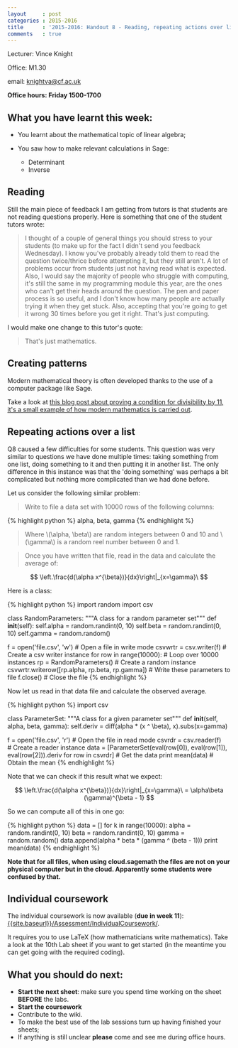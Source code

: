 ```yaml
---
layout     : post
categories : 2015-2016
title      : '2015-2016: Handout 8 - Reading, repeating actions over list (Q8), and the individual coursework.'
comments   : true
---
```

Lecturer: Vince Knight

Office: M1.30

email: knightva@cf.ac.uk

**Office hours: Friday 1500-1700**

## What you have learnt this week:

- You learnt about the mathematical topic of linear algebra;
- You saw how to make relevant calculations in Sage:

    - Determinant
    - Inverse

## Reading

Still the main piece of feedback I am getting from tutors is that students are
not reading questions properly. Here is something that one of the student tutors
wrote:

> I thought of a couple of general things you should stress to your students (to
> make up for the fact I didn't send you feedback Wednesday).  I know you've
> probably already told them to read the question twice/thrice before attempting
> it, but they still aren't. A lot of problems occur from students just not
> having read what is expected. Also, I would say the majority of people who
> struggle with computing, it's still the same in my programming module this
> year, are the ones who can't get their heads around the question.  The pen and
> paper process is so useful, and I don't know how many people are actually
> trying it when they get stuck. Also, accepting that you're going to get it
> wrong 30 times before you get it right. That's just computing.

I would make one change to this tutor's quote:

> That's just mathematics.

## Creating patterns

Modern mathematical theory is often developed thanks to the use of a computer
package like Sage.

Take a look at [this blog post about proving a condition for divisibility by 11,
it's a small example of how modern mathematics is carried out](http://vknight.org/unpeudemath/code/2014/11/22/on-divisibility-by-11/).


## Repeating actions over a list

Q8 caused a few difficulties for some students.  This question was very similar
to questions we have done multiple times: taking something from one list, doing
something to it and then putting it in another list.  The only difference in
this instance was that the 'doing something' was perhaps a bit complicated but
nothing more complicated than we had done before.

Let us consider the following similar problem:

> Write to file a data set with 10000 rows of the following columns:

{% highlight python %}
alpha, beta, gamma
{% endhighlight %}

> Where \\(\alpha, \beta\\) are random integers between 0 and 10 and
> \\(\gamma\\) is a random reel number between 0 and 1.

> Once you have written that file, read in the data and calculate the average
> of:

$$
\left.\frac{d(\alpha x^{\beta})}{dx}\right|_{x=\gamma}\
$$

Here is a class:

{% highlight python %}
import random
import csv

class RandomParameters:
    """A class for a random parameter set"""
    def __init__(self):
        self.alpha = random.randint(0, 10)
        self.beta = random.randint(0, 10)
        self.gamma = random.random()

f = open('file.csv', 'w')  # Open a file in write mode
csvwrtr = csv.writer(f)  # Create a csv writer instance
for row in range(10000):  # Loop over 10000 instances
    rp = RandomParameters()  # Create a random instance
    csvwrtr.writerow([rp.alpha, rp.beta, rp.gamma])  # Write these parameters to file
f.close()  # Close the file
{% endhighlight %}

Now let us read in that data file and calculate the observed average.

{% highlight python %}
import csv

class ParameterSet:
    """A class for a given parameter set"""
    def __init__(self, alpha, beta, gamma):
        self.deriv = diff(alpha * (x ^ \beta), x).subs(x=gamma)

f = open('file.csv', 'r')  # Open the file in read mode
csvrdr = csv.reader(f)  # Create a reader instance
data = [ParameterSet(eval(row[0]), eval(row[1]), eval(row[2])).deriv for row in csvrdr]  # Get the data
print mean(data)  # Obtain the mean
{% endhighlight %}

Note that we can check if this result what we expect:

$$
\left.\frac{d(\alpha x^{\beta})}{dx}\right|_{x=\gamma}\ = \alpha\beta
(\gamma)^{\beta - 1}
$$

So we can compute all of this in one go:

{% highlight python %}
data = []
for k in range(10000):
    alpha = random.randint(0, 10)
    beta = random.randint(0, 10)
    gamma = random.random()
    data.append(alpha * beta * (gamma ^ (beta - 1)))
print mean(data)
{% endhighlight %}

**Note that for all files, when using cloud.sagemath the files are not on your
physical computer but in the cloud. Apparently some students were confused by
that.**

## Individual coursework

The individual coursework is now available (**due in week 11**):
[{{site.baseurl}}/Assessment/IndividualCoursework/]({{site.baseurl}}/Assessment/IndividualCoursework/).

It requires you to use LaTeX (how mathematicians write mathematics). Take a look
at the 10th Lab sheet if you want to get started (in the meantime you can get
going with the required coding).


## What you should do next:

- **Start the next sheet**: make sure you spend time working on the sheet **BEFORE** the labs.
- **Start the coursework**
- Contribute to the wiki.
- To make the best use of the lab sessions turn up having finished your sheets;
- If anything is still unclear **please** come and see me during office hours.
